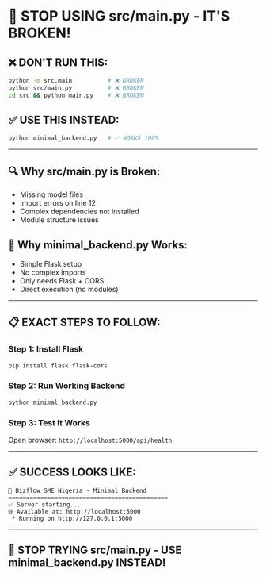 # 🛑 STOP USING src/main.py - IT'S BROKEN!

## ❌ **DON'T RUN THIS:**
```bash
python -m src.main          # ❌ BROKEN
python src/main.py          # ❌ BROKEN  
cd src && python main.py    # ❌ BROKEN
```

## ✅ **USE THIS INSTEAD:**
```bash
python minimal_backend.py   # ✅ WORKS 100%
```

---

## 🔍 **Why src/main.py is Broken:**
- Missing model files
- Import errors on line 12
- Complex dependencies not installed
- Module structure issues

## 🚀 **Why minimal_backend.py Works:**
- Simple Flask setup
- No complex imports
- Only needs Flask + CORS
- Direct execution (no modules)

---

## 📋 **EXACT STEPS TO FOLLOW:**

### **Step 1: Install Flask**
```bash
pip install flask flask-cors
```

### **Step 2: Run Working Backend**
```bash
python minimal_backend.py
```

### **Step 3: Test It Works**
Open browser: `http://localhost:5000/api/health`

---

## ✅ **SUCCESS LOOKS LIKE:**
```
🚀 Bizflow SME Nigeria - Minimal Backend
=============================================
✅ Server starting...
🌐 Available at: http://localhost:5000
 * Running on http://127.0.0.1:5000
```

---

## 🎯 **STOP TRYING src/main.py - USE minimal_backend.py INSTEAD!**